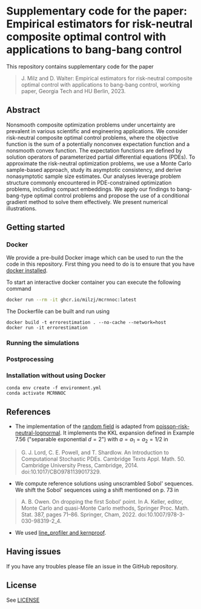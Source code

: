 # Supplementary code for the paper: Empirical estimators for risk-neutral composite optimal control with applications to bang-bang control

This repository contains supplementary code for the paper

> J. Milz and D. Walter: Empirical estimators for risk-neutral composite optimal control with applications to bang-bang control, working paper, Georgia Tech and HU Berlin, 2023.

## Abstract
Nonsmooth composite optimization problems under uncertainty are prevalent in various scientific and engineering applications.
We consider risk-neutral composite optimal control problems, where the objective function is the sum of
a potentially nonconvex expectation function and a nonsmooth convex function.
The expectation functions  are defined by solution operators of parameterized partial differential equations (PDEs).
To approximate the risk-neutral optimization problems, we use a  Monte Carlo sample-based approach,
study its asymptotic consistency, and derive nonasymptotic sample size estimates. 
Our analyses leverage problem structure commonly encountered in PDE-constrained optimization problems, including compact embeddings. We apply our findings to bang-bang-type optimal control problems and propose the use of a conditional gradient method to solve them effectively.
We present numerical illustrations.

## Getting started


### Docker

We provide a pre-build Docker image which can be used to run the the code in this repository. First thing you need to do is to ensure that you have [docker installed](https://docs.docker.com/get-docker/).

To start an interactive docker container you can execute the following command

```bash
docker run --rm -it ghcr.io/milzj/mcrnnoc:latest
```

The Dockerfile can be built and run using

```
docker build -t errorestimation . --no-cache --network=host
docker run -it errorestimation
```

### Running the simulations

### Postprocessing

### Installation without using Docker

```
conda env create -f environment.yml
conda activate MCRNNOC
```

## References

- The implementation of the [random field](./src/mcrnnoc/random_field) is adapted from
[poisson-risk-neutral-lognormal](https://github.com/milzj/FW4PDE/tree/main/examples/convex/poisson-risk-neutral-lognormal).
It implements the KKL expansion defined in Example 7.56 ("separable exponential $d=2$") with $a = a_1 = a_2 = 1/2$ in 
> G. J. Lord, C. E. Powell, and T. Shardlow. An Introduction to Computational Stochastic PDEs. Cambridge Texts Appl. Math. 50. Cambridge University Press, Cambridge, 2014. doi:10.1017/CBO9781139017329.

- We compute reference solutions using unscrambled Sobol' sequences. We shift the Sobol' sequences using a shift mentioned on p. 73 in
> A. B. Owen. On dropping the first Sobol’ point. In A. Keller, editor, Monte Carlo and quasi-Monte Carlo methods, Springer Proc. Math. Stat. 387, pages 71–86. Springer, Cham, 2022. doi:10.1007/978-3-030-98319-2\_4.

- We used [line_profiler and kernproof](https://github.com/pyutils/line_profiler).

## Having issues
If you have any troubles please file an issue in the GitHub repository.

## License
See [LICENSE](LICENSE)
